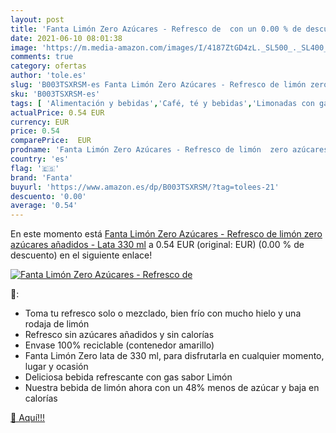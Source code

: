 ```yaml
---
layout: post
title: 'Fanta Limón Zero Azúcares - Refresco de  con un 0.00 % de descuento'
date: 2021-06-10 08:01:38
image: 'https://m.media-amazon.com/images/I/4187ZtGD4zL._SL500_._SL400_.jpg'
comments: true
category: ofertas
author: 'tole.es'
slug: 'B003TSXRSM-es Fanta Limón Zero Azúcares - Refresco de limón zero...'
sku: 'B003TSXRSM-es'
tags: [ 'Alimentación y bebidas','Café, té y bebidas','Limonadas con gas','Refrescos con gas','fanta', ]
actualPrice: 0.54 EUR
currency: EUR
price: 0.54
comparePrice:  EUR
prodname: 'Fanta Limón Zero Azúcares - Refresco de limón  zero azúcares añadidos - Lata 330 ml'
country: 'es'
flag: '🇪🇸'
brand: 'Fanta'
buyurl: 'https://www.amazon.es/dp/B003TSXRSM/?tag=tolees-21'
descuento: '0.00'
average: '0.54'
---
```


En este momento está [Fanta Limón Zero Azúcares - Refresco de limón  zero azúcares añadidos - Lata 330 ml](https://www.amazon.es/dp/B003TSXRSM/?tag=tolees-21) a 0.54 EUR (original:  EUR) (0.00 %  de descuento) en el siguiente enlace!

[![Fanta Limón Zero Azúcares - Refresco de ](https://m.media-amazon.com/images/I/4187ZtGD4zL._SL500_._SL400_.jpg)](https://www.amazon.es/dp/B003TSXRSM/?tag=tolees-21)

🔎:

- Toma tu refresco solo o mezclado, bien frío con mucho hielo y una rodaja de limón
- Refresco sin azúcares añadidos y sin calorías
- Envase 100% reciclable (contenedor amarillo)
- Fanta Limón Zero lata de 330 ml, para disfrutarla en cualquier momento, lugar y ocasión
- Deliciosa bebida refrescante con gas sabor Limón
- Nuestra bebida de limón ahora con un 48% menos de azúcar y baja en calorías

[🛒 Aquí!!!](https://www.amazon.es/dp/B003TSXRSM/?tag=tolees-21)
